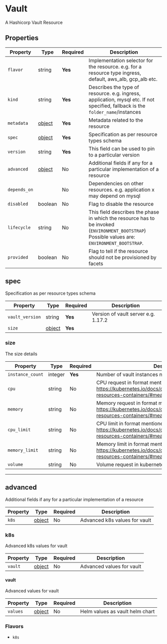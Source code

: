 # Vault

A Hashicorp Vault Resource

## Properties

| Property     | Type                | Required | Description                                                                                                                                    |
| ------------ | ------------------- | -------- | ---------------------------------------------------------------------------------------------------------------------------------------------- |
| `flavor`     | string              | **Yes**  | Implementation selector for the resource. e.g. for a resource type ingress, default, aws_alb, gcp_alb etc.                                     |
| `kind`       | string              | **Yes**  | Describes the type of resource. e.g. ingress, application, mysql etc. If not specified, fallback is the `folder_name`/instances                |
| `metadata`   | [object](#metadata) | **Yes**  | Metadata related to the resource                                                                                                               |
| `spec`       | [object](#spec)     | **Yes**  | Specification as per resource types schema                                                                                                     |
| `version`    | string              | **Yes**  | This field can be used to pin to a particular version                                                                                          |
| `advanced`   | [object](#advanced) | No       | Additional fields if any for a particular implementation of a resource                                                                         |
| `depends_on` |                     | No       | Dependencies on other resources. e.g. application x may depend on mysql                                                                        |
| `disabled`   | boolean             | No       | Flag to disable the resource                                                                                                                   |
| `lifecycle`  | string              | No       | This field describes the phase in which the resource has to be invoked (`ENVIRONMENT_BOOTSTRAP`) Possible values are: `ENVIRONMENT_BOOTSTRAP`. |
| `provided`   | boolean             | No       | Flag to tell if the resource should not be provisioned by facets                                                                               |

## spec

Specification as per resource types schema

| Property              | Type            | Required | Description                         |
|-----------------------| --------------- | -------- |-------------------------------------|
| `vault_version`       | string          | **Yes**  | Version of vault server e.g. 1.17.2 |
| `size`                | [object](#size) | **Yes**  |                                     |

### size

The size details

| Property         | Type    | Required | Description                                                                                                                           |
|------------------| ------- | -------- |---------------------------------------------------------------------------------------------------------------------------------------|
| `instance_count` | integer | **Yes** | Number of vault instances needs to be deployed                                                                                        |
| `cpu`            | string | No | CPU request in format mentioned @ https://kubernetes.io/docs/concepts/configuration/manage-resources-containers/#meaning-of-cpu       |
| `memory`         | string | No | Memory request in format mentioned @ https://kubernetes.io/docs/concepts/configuration/manage-resources-containers/#meaning-of-memory |
| `cpu_limit`      | string | No | CPU limit in format mentioned @ https://kubernetes.io/docs/concepts/configuration/manage-resources-containers/#meaning-of-cpu         |
| `memory_limit`   | string | No | Memory limit in format mentioned @ https://kubernetes.io/docs/concepts/configuration/manage-resources-containers/#meaning-of-memory   |
| `volume`         | string | No | Volume request in kubernetes persistent volumes                                                                                       |

---

## advanced

Additional fields if any for a particular implementation of a resource

| Property | Type           | Required | Description                   |
| -------- | -------------- | -------- |-------------------------------|
| `k8s`    | [object](#k8s) | No       | Advanced k8s values for vault |

### k8s

Advanced k8s values for vault

| Property | Type             | Required | Description               |
|----------|------------------| -------- |---------------------------|
| `vault`  | [object](#vault) | No       | Advanced values for vault |

#### vault

Advanced values for vault

| Property | Type              | Required | Description                     |
| -------- | ----------------- | -------- |---------------------------------|
| `values` | [object](#values) | No       | Helm values as vault helm chart |



### Flavors

- `k8s`
